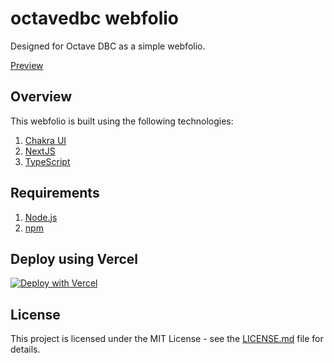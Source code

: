 # octavedbc webfolio
 
Designed for Octave DBC as a simple webfolio.

[Preview](https://octavedbc.vercel.app)

## Overview

This webfolio is built using the following technologies:

1. [Chakra UI](https://chakra-ui.com/)
2. [NextJS](https://nextjs.org/)
3. [TypeScript](https://www.typescriptlang.org/)

## Requirements

1. [Node.js](https://nodejs.org/)
2. [npm](https://www.npmjs.com/)

## Deploy using Vercel

[![Deploy with Vercel](https://vercel.com/button)](https://vercel.com/new/clone?repository-url=https%3A%2F%2Fgithub.com%2FHoplox%2Foctavedbc-website)

## License

This project is licensed under the MIT License - see the [LICENSE.md](LICENSE.md) file for details.
